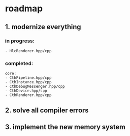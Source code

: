 # roadmap

## 1. modernize everything
### in progress:
	- HlcRenderer.hpp/cpp
### completed:
	core:
	- CthPipeline.hpp/cpp
	- CthInstance.hpp/cpp
	- CthDebugMessenger.hpp/cpp
	- CthDevice.hpp/cpp
	- CthRenderer.hpp/cpp

## 2. solve all compiler errors

## 3. implement the new memory system